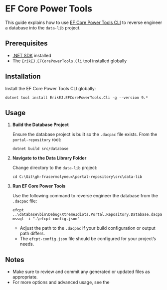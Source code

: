 # EF Core Power Tools

This guide explains how to use [EF Core Power Tools CLI](https://www.nuget.org/packages/ErikEJ.EFCorePowerTools.Cli/#readme-body-tab) to reverse engineer a database into the `data-lib` project.

## Prerequisites

- [.NET SDK](https://dotnet.microsoft.com/download) installed
- The `ErikEJ.EFCorePowerTools.Cli` tool installed globally

## Installation

Install the EF Core Power Tools CLI globally:

```pwsh
dotnet tool install ErikEJ.EFCorePowerTools.Cli -g --version 9.*
```

## Usage

1. **Build the Database Project**

   Ensure the database project is built so the `.dacpac` file exists. From the `portal-repository` root:

   ```pwsh
   dotnet build src/database
   ```

2. **Navigate to the Data Library Folder**

   Change directory to the `data-lib` project:

   ```pwsh
   cd C:\Git\gh-frasermolyneux\portal-repository\src\data-lib
   ```

3. **Run EF Core Power Tools**

   Use the following command to reverse engineer the database from the `.dacpac` file:

   ```pwsh
   efcpt ..\database\bin\Debug\XtremeIdiots.Portal.Repository.Database.dacpac mssql -i ".\efcpt-config.json"
   ```

   - Adjust the path to the `.dacpac` if your build configuration or output path differs.
   - The `efcpt-config.json` file should be configured for your project’s needs.

## Notes

- Make sure to review and commit any generated or updated files as appropriate.
- For more options and advanced usage, see the